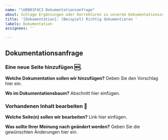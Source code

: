 ```yaml
---
name: "\U0001F4C3 Dokumentationsanfrage"
about: Schlage Ergänzungen oder Korrekturen zu unserem Dokumentationszentrum vor!
title: '[Dokumentation]: (Beispiel) Richtig dokumentieren '
labels: Dokumentation
assignees: ''

---
```


## Dokumentationsanfrage

<!-- Wählen Sie: eine neue Seite hinzufügen oder einen bestehenden Inhalt bearbeiten. -->

### Eine neue Seite hinzufügen 🆕.

**Welche Dokumentation sollen wir hinzufügen?**
Geben Sie den Vorschlag hier ein.

**Wo im Dokumentationsbaum?**
Abschnitt hier einfügen.

### Vorhandenen Inhalt bearbeiten 📝

**Welche Seite(n) sollen wir bearbeiten?**
Link hier einfügen.

**Was sollte Ihrer Meinung nach geändert werden?**
Geben Sie die gewünschten Änderungen hier ein.

